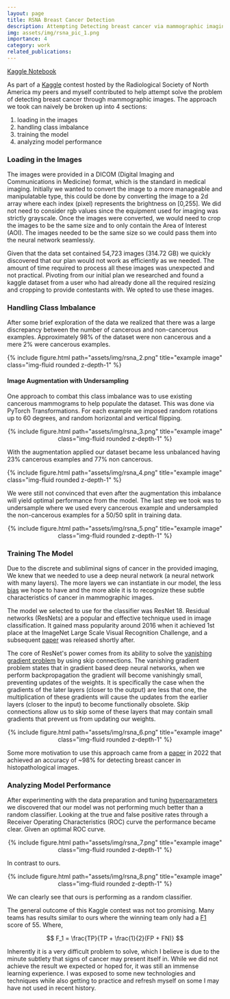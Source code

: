 ```yaml
---
layout: page
title: RSNA Breast Cancer Detection
description: Attempting Detecting breast cancer via mammographic imaging
img: assets/img/rsna_pic_1.png
importance: 4
category: work
related_publications: 
---
```

[Kaggle Notebook](https://www.kaggle.com/code/jaketaranov/rsna-breast-cancer-detection)


As part of a [Kaggle](https://www.kaggle.com/) contest hosted by the Radiological Society of North America my peers and myself contributed to help attempt solve the problem of detecting breast cancer through mammographic images. The approach we took can naively be broken up into 4 sections:

<ol>
    <li>loading in the images </li>
    <li>handling class imbalance</li>
    <li>training the model</li>
    <li>analyzing model performance</li>
</ol>

### Loading in the Images 

The images were provided in a DICOM (Digital Imaging and Communications in Medicine) format, which is the standard in medical imaging. Initially we wanted to convert the image to a more manageable and manipulatable type, this could be done by converting the image to a 2d array where each index (pixel) represents the brightness on [0,255]. We did not need to consider rgb values since the equipment used for imaging was strictly grayscale. Once the images were converted, we would need to crop the images to be the same size and to only contain the Area of Interest (AOI). The images needed to be the same size so we could pass them into the neural network seamlessly.

Given that the data set contained 54,723 images (314.72 GB) we quickly discovered that our plan would not work as efficiently as we needed. The amount of time required to process all these images was unexpected and not practical. Pivoting from our initial plan we researched and found a kaggle dataset from a user who had already done all the required resizing and cropping to provide contestants with. We opted to use these images.


### Handling Class Imbalance

After some brief exploration of the data we realized that there was a large discrepancy between the number of cancerous and non-cancerous examples. Approximately 98% of the dataset were non cancerous and a mere 2% were cancerous examples.

<div class="row">
    <div class="col-sm mt-3 mt-md-0">
        {% include figure.html path="assets/img/rsna_2.png" title="example image" class="img-fluid rounded z-depth-1" %}
    </div>
</div>


#### Image Augmentation with Undersampling

One approach to combat this class imbalance was to use existing cancerous mammograms to help populate the dataset. This was done via PyTorch Transformations. For each example we imposed random rotations up to 60 degrees, and random horizontal and vertical flipping. 

<div class="row" align="center">
    <div class="col-sm mt-3 mt-md-0">
        {% include figure.html path="assets/img/rsna_3.png" title="example image" class="img-fluid rounded z-depth-1" %}
    </div>
</div>

With the augmentation applied our dataset became less unbalanced having 23% cancerous examples and 77% non cancerous.

<div class="row">
    <div class="col-sm mt-3 mt-md-0">
        {% include figure.html path="assets/img/rsna_4.png" title="example image" class="img-fluid rounded z-depth-1" %}
    </div>
</div>

We were still not convinced that even after the augmentation this imbalance will yield optimal performance from the model. The last step we took was to undersample where we used every cancerous example and undersampled the non-cancerous examples for a 50/50 split in training data.

<div class="row" align="center">
    <div class="col-sm mt-3 mt-md-0">
        {% include figure.html path="assets/img/rsna_5.png" title="example image" class="img-fluid rounded z-depth-1" %}
    </div>
</div>


### Training The Model

Due to the discrete and subliminal signs of cancer in the provided imaging, We knew that we needed to use a deep neural network (a neural network with many layers). The more layers we can instantiate in our model, the less [bias](https://en.wikipedia.org/wiki/Bias%E2%80%93variance_tradeoff) we hope to have and the more able it is to recognize these subtle characteristics of cancer in mammographic images.

The model we selected to use for the classifier was ResNet 18. Residual networks (ResNets) are a popular and effective technique used in image classification. It gained mass popularity around 2016 when it achieved 1st place at the ImageNet Large Scale Visual Recognition Challenge, and a subsequent [paper](https://arxiv.org/abs/1512.03385) was released shortly after.

The core of ResNet's power comes from its ability to solve the [vanishing gradient problem](https://en.wikipedia.org/wiki/Vanishing_gradient_problem) by using skip connections. The vanishing gradient problem states that in gradient based deep neural networks, when we perform backpropagation the gradient will become vanishingly small, preventing updates of the weights. It is specifically the case when the gradients of the later layers (closer to the output) are less that one, the multiplication of these gradients will cause the updates from the earlier layers (closer to the input) to become functionally obsolete. Skip connections allow us to skip some of these layers that may contain small gradients that prevent us from updating our weights.


<div class="row" align="center">
    <div class="col-sm mt-3 mt-md-0">
        {% include figure.html path="assets/img/rsna_6.png" title="example image" class="img-fluid rounded z-depth-1" %}
    </div>
</div>

Some more motivation to use this approach came from a [paper](https://onlinelibrary.wiley.com/doi/abs/10.1002/ima.22698) in 2022 that achieved an accuracy of ~98% for detecting breast cancer in histopathological images.


### Analyzing Model Performance
After experimenting with the data preparation and tuning [hyperparameters](https://en.wikipedia.org/wiki/Hyperparameter_(machine_learning)) we discovered that our model was not performing much better than a random classifier. Looking at the true and false positive rates through a Receiver Operating Characteristics (ROC) curve the performance became clear. Given an optimal ROC curve.


<div class="row" align="center">
    <div class="col-sm mt-3 mt-md-0">
        {% include figure.html path="assets/img/rsna_7.png" title="example image" class="img-fluid rounded z-depth-1" %}
    </div>
</div>

In contrast to ours.

<div class="row" align="center">
    <div class="col-sm mt-3 mt-md-0">
        {% include figure.html path="assets/img/rsna_8.png" title="example image" class="img-fluid rounded z-depth-1" %}
    </div>
</div>

We can clearly see that ours is performing as a random classifier.

The general outcome of this Kaggle contest was not too promising. Many teams has results similar to ours where the winning team only had a [F1](https://en.wikipedia.org/wiki/F-score) score of 55. Where,

$$ F_1 = \frac{TP}{TP + \frac{1}{2}(FP + FN)} $$

Inherently it is a very difficult problem to solve, which I believe is due to the minute subtlety that signs of cancer may present itself in. While we did not achieve the result we expected or hoped for, it was still an immense learning experience. I was exposed to some new technologies and techniques while also getting to practice and refresh myself on some I may have not used in recent history.

